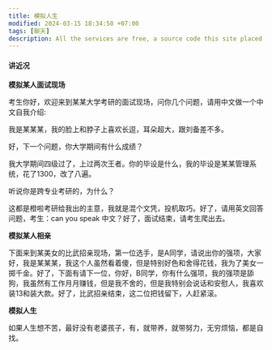 ```yaml
---
title: 模拟人生
modified: 2024-03-15 18:34:50 +07:00
tags: [聊天]
description: All the services are free, a source code this site placed on github repository and intergration with netlify service, another service that you can use is github page for hosting your own static site.
---
```


####  讲近况

**模拟某人面试现场**

考生你好，欢迎来到某某大学考研的面试现场，问你几个问题，请用中文做一个中文自我介绍:

我是某某某，我的脸上和脖子上喜欢长逗，耳朵超大，跟刘备差不多。

好，下一个问题，你大学期间有什么成绩？

我大学期间四级过了，上过两次王者。你的毕设是什么，我的毕设是某某管理系统，花了1300，改了八遍。

听说你是跨专业考研的，为什么？

这都是橙啦考研给我出的主意，我就是混个文凭，投机取巧。好了，请用英文回答问题，考生：can you speak 中文？好了，面试结束，请考生爬出去。

**模拟某人相亲**

下面来到某美女的比武招亲现场，第一位选手，是A同学，请说出你的强项，大家好，我是某某某，我这个人虽然看着傻，但是特别好色和舍得花钱，我为了美女一掷千金。好了，下面有请下一位，你好，B同学，你有什么强项，我的强项是舔狗，我虽然有工作月月赚钱，但是我不舍的，但是我特别会说话和安慰人，我喜欢装13和装大款。好了，比武招亲结束，这二位把钱留下，人赶紧滚。

**模拟人生**

如果人生想不苦，最好没有老婆孩子，有，就带养，就带努力，无穷烦恼，都是自找。





